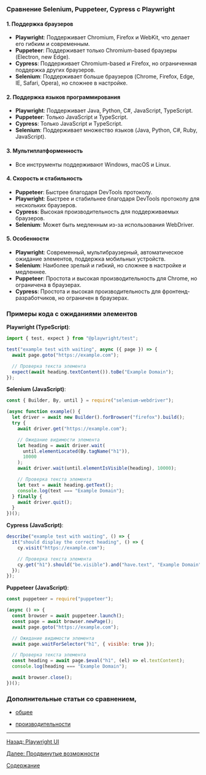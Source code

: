 ### Сравнение Selenium, Puppeteer, Cypress с Playwright

#### 1. **Поддержка браузеров**

- **Playwright**: Поддерживает Chromium, Firefox и WebKit, что делает его гибким и современным.
- **Puppeteer**: Поддерживает только Chromium-based браузеры (Electron, new Edge).
- **Cypress**: Поддерживает Chromium-based и Firefox, но ограниченная поддержка других браузеров.
- **Selenium**: Поддерживает больше браузеров (Chrome, Firefox, Edge, IE, Safari, Opera), но сложнее в настройке.

#### 2. **Поддержка языков программирования**

- **Playwright**: Поддерживает Java, Python, C#, JavaScript, TypeScript.
- **Puppeteer**: Только JavaScript и TypeScript.
- **Cypress**: Только JavaScript и TypeScript.
- **Selenium**: Поддерживает множество языков (Java, Python, C#, Ruby, JavaScript).

#### 3. **Мультиплатформенность**

- Все инструменты поддерживают Windows, macOS и Linux.

#### 4. **Скорость и стабильность**

- **Puppeteer**: Быстрее благодаря DevTools протоколу.
- **Playwright**: Быстрее и стабильнее благодаря DevTools протоколу для нескольких браузеров.
- **Cypress**: Высокая производительность для поддерживаемых браузеров.
- **Selenium**: Может быть медленным из-за использования WebDriver.

#### 5. **Особенности**

- **Playwright**: Современный, мультибраузерный, автоматическое ожидание элементов, поддержка мобильных устройств.
- **Selenium**: Наиболее зрелый и гибкий, но сложнее в настройке и медленнее.
- **Puppeteer**: Простота и высокая производительность для Chrome, но ограничена в браузерах.
- **Cypress**: Простота и высокая производительность для фронтенд-разработчиков, но ограничен в браузерах.

### Примеры кода с ожиданиями элементов

**Playwright (TypeScript)**:

```typescript
import { test, expect } from "@playwright/test";

test("example test with waiting", async ({ page }) => {
  await page.goto("https://example.com");

  // Проверка текста элемента
  expect(await heading.textContent()).toBe("Example Domain");
});
```

**Selenium (JavaScript)**:

```javascript
const { Builder, By, until } = require("selenium-webdriver");

(async function example() {
  let driver = await new Builder().forBrowser("firefox").build();
  try {
    await driver.get("https://example.com");

    // Ожидание видимости элемента
    let heading = await driver.wait(
      until.elementLocated(By.tagName("h1")),
      10000
    );
    await driver.wait(until.elementIsVisible(heading), 10000);

    // Проверка текста элемента
    let text = await heading.getText();
    console.log(text === "Example Domain");
  } finally {
    await driver.quit();
  }
})();
```

**Cypress (JavaScript)**:

```javascript
describe("example test with waiting", () => {
  it("should display the correct heading", () => {
    cy.visit("https://example.com");

    // Проверка текста элемента
    cy.get("h1").should("be.visible").and("have.text", "Example Domain");
  });
});
```

**Puppeteer (JavaScript)**:

```javascript
const puppeteer = require("puppeteer");

(async () => {
  const browser = await puppeteer.launch();
  const page = await browser.newPage();
  await page.goto("https://example.com");

  // Ожидание видимости элемента
  await page.waitForSelector("h1", { visible: true });

  // Проверка текста элемента
  const heading = await page.$eval("h1", (el) => el.textContent);
  console.log(heading === "Example Domain");

  await browser.close();
})();
```

### Дополнительные статьи со сравнением,

- [общее](https://www.testim.io/blog/puppeteer-selenium-playwright-cypress-how-to-choose/)

- [производительности](https://www.checklyhq.com/blog/cypress-vs-selenium-vs-playwright-vs-puppeteer-speed-comparison/)

---

[Назад: Playwright UI](../sections/4_ui_mode.md)

[Далее: Продвинутые возможности](../sections/6_advanced_features.md)

[Содержание](../sections.md)
